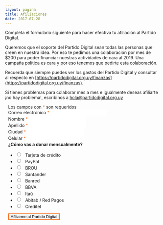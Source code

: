 ```yaml
---
layout: pagina
title: Afiliaciones
date: 2017-07-28
---
```


Completa el formulario siguiente para hacer efectiva tu afiliación al Partido Digital.

Queremos que el soporte del Partido Digital sean todas las personas que creen en nuestra idea. Por eso te pedimos una colaboración por mes de $200 para poder financiar nuestras actividades de cara al 2019. Una campaña política es cara y por eso tenemos que pedirte esta colaboración.

Recuerda que siempre puedes ver los gastos del Partido Digital y consultar al respecto en [https://partidodigital.org.uy/finanzas](https://partidodigital.org.uy/finanzas).

Si tienes problemas para colaborar mes a mes e igualmente deseas afiliarte ¡no hay problema!, escribinos a [hola@partidodigital.org.uy](mailto:hola@partidodigital.org.uy)

<!-- Begin MailChimp Signup Form -->
<link href="//cdn-images.mailchimp.com/embedcode/classic-10_7.css" rel="stylesheet" type="text/css">
<style type="text/css">
	#mc_embed_signup { background:transparent; clear:left; font-size:14px; }
    #mc_embed_signup input { border: 2px solid #FFFFFF; }
    #mc_embed_signup form { padding: 0 10px; }
    #mc_embed_signup .mc-field-group { width: 100%; }
    #mc_embed_signup .mc-field-group.input-group input { height: 15px; margin-right: 10px; }
    #mc-embedded-subscribe { margin: 0; border-color: #f37021 !important; }
    #mc-embedded-subscribe:hover { color: #f37021; }
    #mc_embed_signup input:focus { border-color: #f37021; }
    #mc_embed_signup .asterisk { color: #f37021; }
    #mc_embed_signup .indicates-required { margin-right: 0; }
    #mc_embed_signup #mc-embedded-subscribe-form div.mce_inline_error { background-color: #000000; color: #f37021; }
</style>
<div id="mc_embed_signup">
<form action="//partidodigital.us14.list-manage.com/subscribe/post?u=8e16f7903de2c0600985cf9e2&amp;id=d69798f48c" method="post" id="mc-embedded-subscribe-form" name="mc-embedded-subscribe-form" class="validate" novalidate>
    <div id="mc_embed_signup_scroll">
<div class="indicates-required">Los campos con <span class="asterisk">*</span> son requeridos</div>
<div class="mc-field-group">
	<label for="mce-EMAIL">Correo electrónico  <span class="asterisk">*</span>
</label>
	<input type="email" value="" name="EMAIL" class="required email" id="mce-EMAIL">
</div>
<div class="mc-field-group">
	<label for="mce-FNAME">Nombre  <span class="asterisk">*</span>
</label>
	<input type="text" value="" name="FNAME" class="required" id="mce-FNAME">
</div>
<div class="mc-field-group">
	<label for="mce-LNAME">Apellido  <span class="asterisk">*</span>
</label>
	<input type="text" value="" name="LNAME" class="required" id="mce-LNAME">
</div>
<div class="mc-field-group">
	<label for="mce-MMERGE4">Ciudad  <span class="asterisk">*</span>
</label>
	<input type="text" value="" name="MMERGE4" class="required" id="mce-MMERGE4">
</div>
<div class="mc-field-group size1of2">
	<label for="mce-MMERGE5">Celular  <span class="asterisk">*</span>
</label>
	<input type="tel" name="MMERGE5" class="required" value="" id="mce-MMERGE5">
</div>
<div class="mc-field-group input-group">
    <strong>¿Cómo vas a donar mensualmente? </strong>
    <ul>
    	<li>
    		<input type="radio" value="1" name="group[4669]" id="mce-group[4669]-4669-0">
    		<label for="mce-group[4669]-4669-0">Tarjeta de crédito</label>
    	</li>
    	<li>
    		<input type="radio" value="8" name="group[4669]" id="mce-group[4669]-4669-1">
    		<label for="mce-group[4669]-4669-1">PayPal</label>
    	</li>
    	<li>
    		<input type="radio" value="2" name="group[4669]" id="mce-group[4669]-4669-2">
    		<label for="mce-group[4669]-4669-2">BROU</label>
    	</li>
    	<li>
    		<input type="radio" value="16" name="group[4669]" id="mce-group[4669]-4669-3">
    		<label for="mce-group[4669]-4669-3">Santander</label>
    	</li>
    	<li>
    		<input type="radio" value="32" name="group[4669]" id="mce-group[4669]-4669-4">
    		<label for="mce-group[4669]-4669-4">Banred</label>
    	</li>
    	<li>
    		<input type="radio" value="64" name="group[4669]" id="mce-group[4669]-4669-5">
    		<label for="mce-group[4669]-4669-5">BBVA</label>
    	</li>
    	<li>
    		<input type="radio" value="128" name="group[4669]" id="mce-group[4669]-4669-6">
    		<label for="mce-group[4669]-4669-6">Itaú</label>
    	</li>
    	<li>
    		<input type="radio" value="4" name="group[4669]" id="mce-group[4669]-4669-7">
    		<label for="mce-group[4669]-4669-7">Abitab / Red Pagos</label>
    	</li>
    	<li>
    		<input type="radio" value="256" name="group[4669]" id="mce-group[4669]-4669-8">
    		<label for="mce-group[4669]-4669-8">Creditel</label>
    	</li>
    </ul>
</div>
	<div id="mce-responses" class="clear">
		<div class="response" id="mce-error-response" style="display:none"></div>
		<div class="response" id="mce-success-response" style="display:none"></div>
	</div>    <!-- real people should not fill this in and expect good things - do not remove this or risk form bot signups-->
    <div style="position: absolute; left: -5000px;" aria-hidden="true"><input type="text" name="b_8e16f7903de2c0600985cf9e2_d69798f48c" tabindex="-1" value=""></div>
    <div class="clear"><input type="submit" value="Afiliarme al Partido Digital" name="subscribe" id="mc-embedded-subscribe" class="action btn"></div>
    </div>
</form>
</div>
<script type='text/javascript' src='//s3.amazonaws.com/downloads.mailchimp.com/js/mc-validate.js'></script><script src="https://cdnjs.cloudflare.com/ajax/libs/jquery-validate/1.17.0/localization/messages_es_AR.js"></script><script type='text/javascript'>(function($) {window.fnames = new Array(); window.ftypes = new Array();fnames[0]='EMAIL';ftypes[0]='email';fnames[1]='FNAME';ftypes[1]='text';fnames[2]='LNAME';ftypes[2]='text';fnames[4]='MMERGE4';ftypes[4]='text';fnames[5]='MMERGE5';ftypes[5]='tel';}(jQuery));var $mcj = jQuery.noConflict(true);</script>
<!--End mc_embed_signup-->
